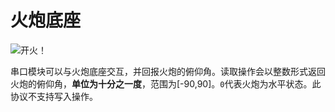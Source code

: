 # 火炮底座
![开火！](block:createbigcannons:cannon_mount)

串口模块可以与火炮底座交互，并回报火炮的俯仰角。读取操作会以整数形式返回火炮的俯仰角，**单位为十分之一度**，范围为[-90,90]。`0`代表火炮为水平状态。此协议不支持写入操作。